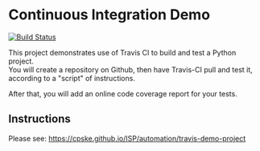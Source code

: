 Continuous Integration Demo
============================

[![Build Status](https://travis-ci.com/ZEZAY/demo-pyci.svg?branch=master)](https://travis-ci.com/ZEZAY/demo-pyci)

This project demonstrates use of Travis CI to build and test a Python project.  
You will create a repository on Github, then have Travis-CI pull and test it,
according to a "script" of instructions.

After that, you will add an online code coverage report for your tests.

## Instructions

Please see: https://cpske.github.io/ISP/automation/travis-demo-project

